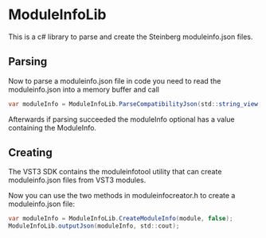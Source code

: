 ﻿
# ModuleInfoLib

This is a c# library to parse and create the Steinberg moduleinfo.json files.

## Parsing

Now to parse a moduleinfo.json file in code you need to read the moduleinfo.json into a memory buffer and call

``` c#
var moduleInfo = ModuleInfoLib.ParseCompatibilityJson(std::string_view (buffer, bufferSize), &std::cerr);
```

Afterwards if parsing succeeded the moduleInfo optional has a value containing the ModuleInfo.

## Creating

The VST3 SDK contains the moduleinfotool utility that can create moduleinfo.json files from VST3 modules.

Now you can use the two methods in moduleinfocreator.h to create a moduleinfo.json file:

``` c#
var moduleInfo = ModuleInfoLib.CreateModuleInfo(module, false);
ModuleInfoLib.outputJson(moduleInfo, std::cout);
```
